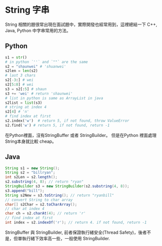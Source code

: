 # String 字串

String 相關的題很常出現在面試題中，實際開發也經常用到，這裡總結一下 C++, Java, Python 中字串常用的方法。

## Python

```python
s1 = str()
# in python `''` and `""` are the same
s2 = "shaunwei" # 'shuanwei'
s2len = len(s2)
# last 3 chars
s2[-3:] # wei
s2[5:8] # wei
s3 = s2[:5] # shaun
s3 += 'wei' # return 'shaunwei'
# list in python is same as ArrayList in java
s2list = list(s3)
# string at index 4
s2[4] # 'n'
# find index at first
s2.index('w')  # return 5, if not found, throw ValueError
s2.find('w') # return 5, if not found, return -1
```

在Python裡面，沒有StringBuffer 或者 StringBuilder。 但是在Python 裡面處理String本身就比較 cheap。

## Java

```java
String s1 = new String();
String s2 = "billryan";
int s2Len = s2.length();
s2.substring(4, 8); // return "ryan"
StringBuilder s3 = new StringBuilder(s2.substring(4, 8));
s3.append("bill");
String s2New = s3.toString(); // return "ryanbill"
// convert String to char array
char[] s2Char = s2.toCharArray();
// char at index 4
char ch = s2.charAt(4); // return 'r'
// find index at first
int index = s2.indexOf('r'); // return 4. if not found, return -1
```

StringBuffer 與 StringBuilder, 前者保證執行緒安全(Thread Safety)，後者不是，但單執行緒下效率高一些，一般使用 StringBuilder.
